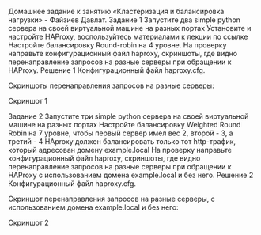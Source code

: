 Домашнее задание к занятию «Кластеризация и балансировка нагрузки» - Файзиев Давлат.
Задание 1
Запустите два simple python сервера на своей виртуальной машине на разных портах
Установите и настройте HAProxy, воспользуйтесь материалами к лекции по ссылке
Настройте балансировку Round-robin на 4 уровне.
На проверку направьте конфигурационный файл haproxy, скриншоты, где видно перенаправление запросов на разные серверы при обращении к HAProxy.
Решение 1
Конфигурационный файл haproxy.cfg.

Cкриншоты перенаправления запросов на разные серверы:

Скриншот 1

Задание 2
Запустите три simple python сервера на своей виртуальной машине на разных портах
Настройте балансировку Weighted Round Robin на 7 уровне, чтобы первый сервер имел вес 2, второй - 3, а третий - 4
HAproxy должен балансировать только тот http-трафик, который адресован домену example.local
На проверку направьте конфигурационный файл haproxy, скриншоты, где видно перенаправление запросов на разные серверы при обращении к HAProxy c использованием домена example.local и без него.
Решение 2
Конфигурационный файл haproxy.cfg.

Cкриншот перенаправления запросов на разные серверы, c использованием домена example.local и без него:

Скриншот 2
